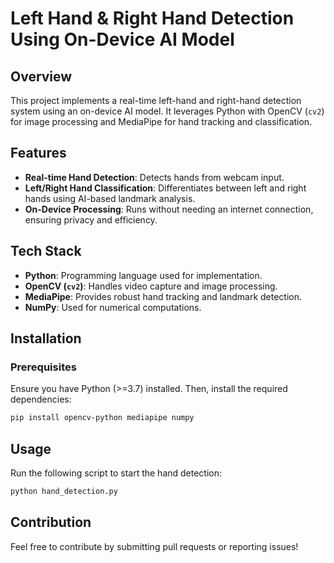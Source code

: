 # Left Hand & Right Hand Detection Using On-Device AI Model

## Overview
This project implements a real-time left-hand and right-hand detection system using an on-device AI model. It leverages Python with OpenCV (`cv2`) for image processing and MediaPipe for hand tracking and classification.

## Features
- **Real-time Hand Detection**: Detects hands from webcam input.
- **Left/Right Hand Classification**: Differentiates between left and right hands using AI-based landmark analysis.
- **On-Device Processing**: Runs without needing an internet connection, ensuring privacy and efficiency.

## Tech Stack
- **Python**: Programming language used for implementation.
- **OpenCV (`cv2`)**: Handles video capture and image processing.
- **MediaPipe**: Provides robust hand tracking and landmark detection.
- **NumPy**: Used for numerical computations.

## Installation
### Prerequisites
Ensure you have Python (>=3.7) installed. Then, install the required dependencies:

```sh
pip install opencv-python mediapipe numpy
```

## Usage
Run the following script to start the hand detection:

```sh
python hand_detection.py
```

## Contribution
Feel free to contribute by submitting pull requests or reporting issues!


